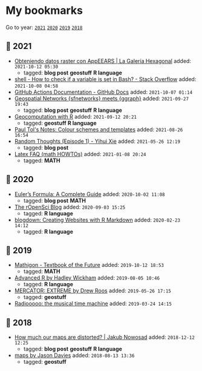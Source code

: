 # My bookmarks

Go to year: [`2021`](#date-2021) [`2020`](#date-2020) [`2019`](#date-2019) [`2018`](#date-2018)

## :date: 2021

* [Obteniendo datos raster con AppEEARS | La Galería Hexagonal](https://ruevko.github.io/hexagonal/post/2021/09/06-obteniendo-datos-raster-appeears/) added: `2021-10-12 05:30`
  + tagged: **blog post** **geostuff** **R language**
* [shell - How to check if a variable is set in Bash? - Stack Overflow](https://stackoverflow.com/questions/3601515/how-to-check-if-a-variable-is-set-in-bash) added: `2021-10-08 04:58`
* [GitHub Actions Documentation - GitHub Docs](https://docs.github.com/en/actions) added: `2021-10-07 01:14`
* [Geospatial Networks {sfnetworks} meets {ggraph}](https://loreabad6.github.io/posts/2021-03-05-geospatial-network-visualization/) added: `2021-09-27 19:43`
  + tagged: **blog post** **geostuff** **R language**
* [Geocomputation with R](https://geocompr.robinlovelace.net/) added: `2021-09-12 20:21`
  + tagged: **geostuff** **R language**
* [Paul Tol's Notes: Colour schemes and templates](https://personal.sron.nl/~pault/) added: `2021-08-26 16:54`
* [Random Thoughts (Episode 1) - Yihui Xie](https://yihui.org/en/2021/03/random-1) added: `2021-05-26 12:19`
  + tagged: **blog post**
* [Latex FAQ (math HOWTOs)](https://www.math-linux.com/latex-26/faq/latex-faq/) added: `2021-01-08 20:24`
  + tagged: **MATH**

## :date: 2020

* [Euler’s Formula: A Complete Guide](https://mathvault.ca/euler-formula) added: `2020-10-02 11:08`
  + tagged: **blog post** **MATH**
* [The rOpenSci Blog](https://ropensci.org/blog/) added: `2020-09-03 15:25`
  + tagged: **R language**
* [blogdown: Creating Websites with R Markdown](https://bookdown.org/yihui/blogdown/) added: `2020-02-23 14:12`
  + tagged: **R language**

## :date: 2019

* [Mathigon - Textbook of the Future](https://mathigon.org/) added: `2019-10-12 18:53`
  + tagged: **MATH**
* [Advanced R by Hadley Wickham](http://adv-r.had.co.nz/Introduction.html) added: `2019-08-05 10:46`
  + tagged: **R language**
* [MERCATOR: EXTREME by Drew Roos](https://mrgris.com/projects/merc-extreme) added: `2019-05-26 17:15`
  + tagged: **geostuff**
* [Radiooooo: the musical time machine](https://radiooooo.com/) added: `2019-03-24 14:15`

## :date: 2018

* [How much our maps are distorted? | Jakub Nowosad](https://nowosad.github.io/post/maps-distortion/) added: `2018-12-12 12:25`
  + tagged: **blog post** **geostuff** **R language**
* [maps by Jason Davies](https://www.jasondavies.com/maps/) added: `2018-08-13 13:36`
  + tagged: **geostuff**
